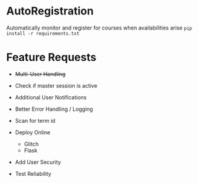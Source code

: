 # AutoRegistration
Automatically monitor and register for courses when availabilities arise
```pip install -r requirements.txt```


# Feature Requests 
* <del>Multi-User Handling</del>
* Check if master session is active 
* Additional User Notifications
* Better Error Handling / Logging

* Scan for term id
* Deploy Online 
    * Glitch
    * Flask 
* Add User Security
* Test Reliability